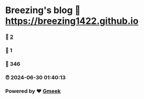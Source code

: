 # Breezing's blog :link: https://breezing1422.github.io 
### :page_facing_up: [2](https://breezing1422.github.io/tag.html) 
### :speech_balloon: 1 
### :hibiscus: 346 
### :alarm_clock: 2024-06-30 01:40:13 
### Powered by :heart: [Gmeek](https://github.com/Meekdai/Gmeek)
